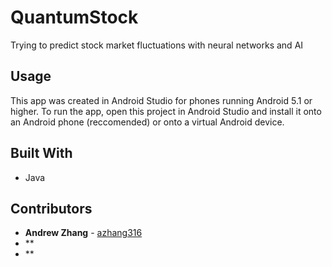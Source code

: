 # QuantumStock
Trying to predict stock market fluctuations with neural networks and AI

## Usage
This app was created in Android Studio for phones running Android 5.1 or higher. To run the app, open this project in Android Studio and install it onto an Android phone (reccomended) or onto a virtual Android device.

## Built With
* Java

## Contributors
- **Andrew Zhang** - [azhang316](https://github.com/azhang316)
- **
- **

